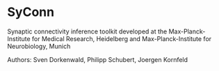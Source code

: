 # SyConn

Synaptic connectivity inference toolkit
developed at the Max-Planck-Institute for Medical Research, Heidelberg and
Max-Planck-Institute for Neurobiology, Munich

Authors: Sven Dorkenwald, Philipp Schubert, Joergen Kornfeld


